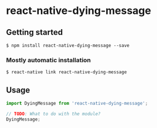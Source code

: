 # react-native-dying-message

## Getting started

`$ npm install react-native-dying-message --save`

### Mostly automatic installation

`$ react-native link react-native-dying-message`

## Usage
```javascript
import DyingMessage from 'react-native-dying-message';

// TODO: What to do with the module?
DyingMessage;
```
